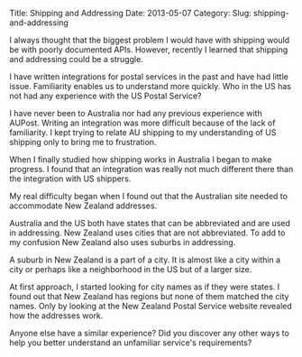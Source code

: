 Title: Shipping and Addressing
Date: 2013-05-07
Category:
Slug: shipping-and-addressing

I always thought that the biggest problem I would have with shipping would be
with poorly documented APIs.
However, recently I learned that shipping and addressing could be a struggle.

I have written integrations for postal services in the past and have had little
issue.
Familiarity enables us to understand more quickly.
Who in the US has not had any experience with the US Postal Service?

I have never been to Australia nor had any previous experience with AUPost.
Writing an integration was more difficult because of the lack of familiarity.
I kept trying to relate AU shipping to my understanding of US shipping only to
bring me to frustration.

When I finally studied how shipping works in Australia I began to make progress.
I found that an integration was really not much different there than the integration with US shippers.

My real difficulty began when I found out that the Australian site needed to accommodate New Zealand addresses.

Australia and the US both have states that can be abbreviated and are used in addressing.
New Zealand uses cities that are not abbreviated. To add to my confusion New Zealand also uses suburbs in addressing.

A suburb in New Zealand is a part of a city.
It is almost like a city within a city or perhaps like a neighborhood in the US but of a larger size.

At first approach, I started looking for city names as if they were states.
I found out that New Zealand has regions but none of them matched the city names.
Only by looking at the New Zealand Postal Service website revealed how the addresses work.

Anyone else have a similar experience? Did you discover any other ways to help you better understand an unfamiliar service's requirements?
